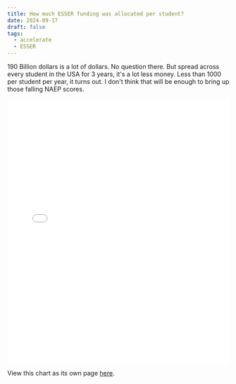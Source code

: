 ```yaml
---
title: How much ESSER funding was allocated per student?
date: 2024-09-17
draft: false
tags:
  - accelerate
  - ESSER
---
```

 
190 Billion dollars is a lot of dollars. No question there. But spread across every student in the USA for 3 years, it's a lot less money. Less than 1000 per student per year, it turns out. I don't think that will be enough to bring up those falling NAEP scores.

<iframe src="state-esser-allocations-per-student.html" width="100%" height="600px" frameborder="0"></iframe>

View this chart as its own page [here](https://log.jasongodfrey.info/html-files/state-esser-allocations-per-student.html).